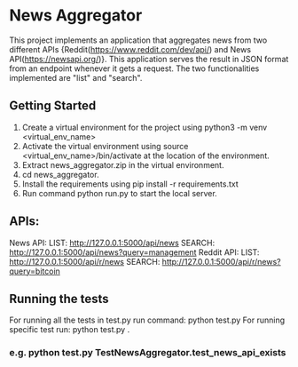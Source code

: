 # News Aggregator
This project implements an application that aggregates news from two different APIs {Reddit(https://www.reddit.com/dev/api/) and News
API(https://newsapi.org/)}. This application serves the result in JSON format from an endpoint whenever it gets a request. 
The two functionalities implemented are "list" and "search".

## Getting Started

1. Create a virtual environment for the project using python3 -m venv <virtual_env_name>
2. Activate the virtual environment using source <virtual_env_name>/bin/activate at the location of the environment.
3. Extract news_aggregator.zip in the virtual environment.
4. cd news_aggregator.
4. Install the requirements using pip install -r requirements.txt
5. Run command python run.py to start the local server.

## APIs:
News API: 
LIST: http://127.0.0.1:5000/api/news
SEARCH: http://127.0.0.1:5000/api/news?query=management
Reddit API:
LIST: http://127.0.0.1:5000/api/r/news
SEARCH: http://127.0.0.1:5000/api/r/news?query=bitcoin

## Running the tests

For running all the tests in test.py run command: python test.py 
For running specific test run: python test.py <TestClass>.<TestFunnction> 
### e.g. python test.py TestNewsAggregator.test_news_api_exists

